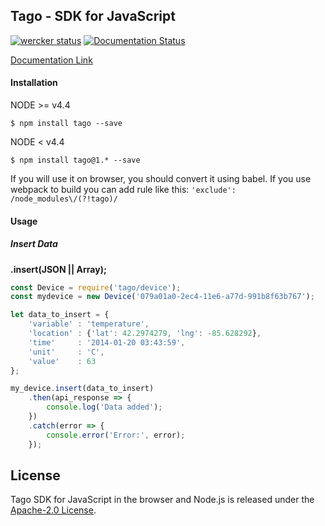 ## Tago - SDK for JavaScript
[![wercker status](https://app.wercker.com/status/7eba1fa5503f7f5ad61a15a0a6e63234/s/master "wercker status")](https://app.wercker.com/project/bykey/7eba1fa5503f7f5ad61a15a0a6e63234)
[![Documentation Status](https://readthedocs.org/projects/tago-sdk-js-documentation/badge/?version=latest)](http://tago-sdk-js-documentation.readthedocs.io/en/latest/?badge=latest)

[Documentation Link](http://sdk.js.tago.io/)

#### Installation

NODE >= v4.4
```
$ npm install tago --save
```

NODE < v4.4
```
$ npm install tago@1.* --save
```

If you will use it on browser, you should convert it using babel. If you use webpack to build you can add rule like this: ```'exclude': /node_modules\/(?!tago)/```

#### Usage
##### Insert Data
**.insert(JSON || Array);**
``` javascript
const Device = require('tago/device');
const mydevice = new Device('079a01a0-2ec4-11e6-a77d-991b8f63b767');

let data_to_insert = {
    'variable' : 'temperature',
    'location' : {'lat': 42.2974279, 'lng': -85.628292},
    'time'     : '2014-01-20 03:43:59',
    'unit'     : 'C',
    'value'    : 63
};

my_device.insert(data_to_insert)
    .then(api_response => {
        console.log('Data added');
    })
    .catch(error => {
        console.error('Error:', error);
    });
```

## License

Tago SDK for JavaScript in the browser and Node.js is released under the [Apache-2.0 License](https://github.com/tago-io/tago-nodejs/blob/master/LICENSE.md).